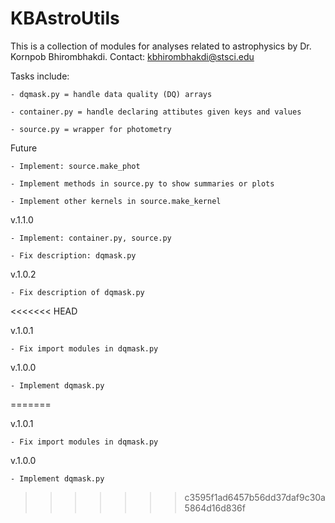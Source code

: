 # KBAstroUtils

This is a collection of modules for analyses related to astrophysics by Dr. Kornpob Bhirombhakdi. Contact: kbhirombhakdi@stsci.edu

Tasks include:

    - dqmask.py = handle data quality (DQ) arrays
    
    - container.py = handle declaring attibutes given keys and values
    
    - source.py = wrapper for photometry
    
Future

    - Implement: source.make_phot
    
    - Implement methods in source.py to show summaries or plots
    
    - Implement other kernels in source.make_kernel

v.1.1.0

    - Implement: container.py, source.py
    
    - Fix description: dqmask.py
    
v.1.0.2

    - Fix description of dqmask.py
<<<<<<< HEAD
    
v.1.0.1

    - Fix import modules in dqmask.py
    
v.1.0.0

    - Implement dqmask.py
=======

v.1.0.1
    
    - Fix import modules in dqmask.py

v.1.0.0
    
    - Implement dqmask.py
>>>>>>> c3595f1ad6457b56dd37daf9c30a5864d16d836f
